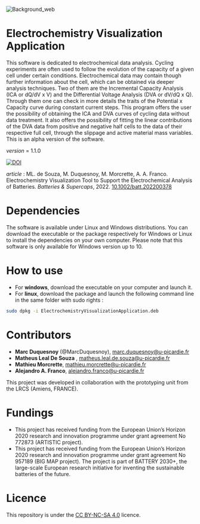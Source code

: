 ![Background_web](https://user-images.githubusercontent.com/50483699/180805030-8540f956-fc86-4fc8-a21b-0caf4a75cac3.jpeg)

Electrochemistry Visualization Application
========================================================
This software is dedicated to electrochemical data analysis.
Cycling experiments are often used to follow the evolution of the capacity of a given cell under certain conditions. Electrochemical data may contain though further information about the cell, which can be obtained via deeper analysis techniques. Two of them are the Incremental Capacity Analysis (ICA or dQ/dV x V) and the Differential Voltage Analysis (DVA or dV/dQ x Q). Through them one can check in more details the traits of the Potential x Capacity curve during constant current steps. This program offers the user the possibility of obtaining the ICA and DVA curves of cycling data without data treatment. It also offers the possibility of fitting the linear contributions of the DVA data from positive and negative half cells to the data of their respective full cell, through the slippage and active material mass variables.
This is an alpha version of the software.

_version_ = 1.1.0

[![DOI](https://zenodo.org/badge/DOI/10.5281/zenodo.7656328.svg)](https://doi.org/10.5281/zenodo.7656328)

_article_ : ML. de Souza, M. Duquesnoy, M. Morcrette, A. A. Franco.
Electrochemistry Visualization Tool to Support the Electrochemical Analysis of
Batteries. _Batteries & Supercaps_, 2022. [10.1002/batt.202200378](10.1002/batt.202200378)

Dependencies
========================================================
The software is available under Linux and Windows distributions. You can download the executable or
the package respectively for Windows or Linux to install the dependencies on your own computer. Please note that
this software is only available for Windows version up to 10.

How to use
========================================================
- For **windows**, download the executable on your computer and launch it.
- For **linux**, download the package and launch the following command line in the same
folder with sudo rights :
  
```bash
sudo dpkg -i ElectrochemistryVisualizationApplication.deb
```

 Contributors
========================================================
  - **Marc Duquesnoy** (@MarcDuquesnoy), marc.duquesnoy@u-picardie.fr
  - **Matheus Leal De Souza** , matheus.leal.de.souza@u-picardie.fr
  - **Mathieu Morcrette**, mathieu.morcrette@u-picardie.fr
  - **Alejandro A. Franco**, alejandro.franco@u-picardie.fr

This project was developed in collaboration with the prototyping unit from 
the LRCS (Amiens, FRANCE).

Fundings
========================================================
- This project has received funding from the European Union’s Horizon 2020 research
and innovation programme under grant agreement No 772873 (ARTISTIC project).
- This project has received funding from the European Union’s Horizon 2020 research
and innovation programme under grant agreement No 957189 (BIG MAP project). 
The project is part of BATTERY 2030+, the large-scale European research initiative for inventing the sustainable batteries of the future.

  
 Licence
========================================================

This repository is under the [CC BY-NC-SA 4.0](https://creativecommons.org/licenses/by-nc-sa/4.0/) licence.
